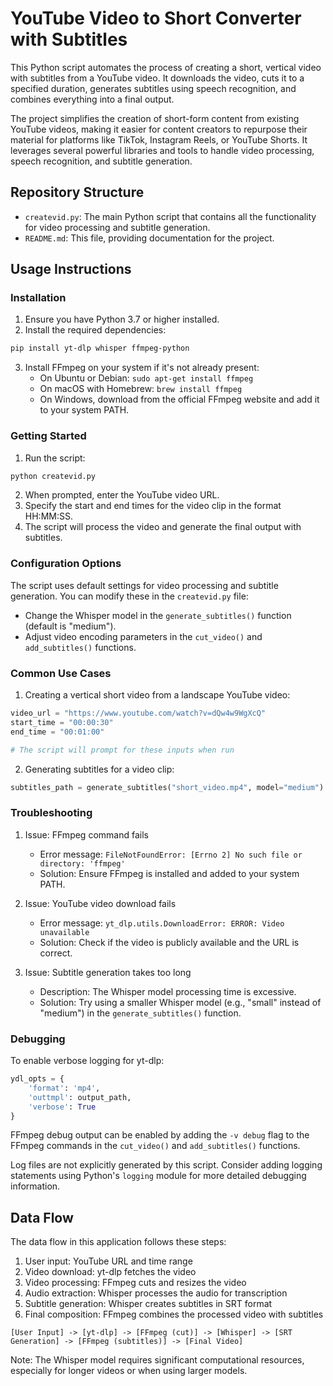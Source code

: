 # YouTube Video to Short Converter with Subtitles

This Python script automates the process of creating a short, vertical video with subtitles from a YouTube video. It downloads the video, cuts it to a specified duration, generates subtitles using speech recognition, and combines everything into a final output.

The project simplifies the creation of short-form content from existing YouTube videos, making it easier for content creators to repurpose their material for platforms like TikTok, Instagram Reels, or YouTube Shorts. It leverages several powerful libraries and tools to handle video processing, speech recognition, and subtitle generation.

## Repository Structure

- `createvid.py`: The main Python script that contains all the functionality for video processing and subtitle generation.
- `README.md`: This file, providing documentation for the project.

## Usage Instructions

### Installation

1. Ensure you have Python 3.7 or higher installed.
2. Install the required dependencies:

```bash
pip install yt-dlp whisper ffmpeg-python
```

3. Install FFmpeg on your system if it's not already present:
   - On Ubuntu or Debian: `sudo apt-get install ffmpeg`
   - On macOS with Homebrew: `brew install ffmpeg`
   - On Windows, download from the official FFmpeg website and add it to your system PATH.

### Getting Started

1. Run the script:

```bash
python createvid.py
```

2. When prompted, enter the YouTube video URL.
3. Specify the start and end times for the video clip in the format HH:MM:SS.
4. The script will process the video and generate the final output with subtitles.

### Configuration Options

The script uses default settings for video processing and subtitle generation. You can modify these in the `createvid.py` file:

- Change the Whisper model in the `generate_subtitles()` function (default is "medium").
- Adjust video encoding parameters in the `cut_video()` and `add_subtitles()` functions.

### Common Use Cases

1. Creating a vertical short video from a landscape YouTube video:

```python
video_url = "https://www.youtube.com/watch?v=dQw4w9WgXcQ"
start_time = "00:00:30"
end_time = "00:01:00"

# The script will prompt for these inputs when run
```

2. Generating subtitles for a video clip:

```python
subtitles_path = generate_subtitles("short_video.mp4", model="medium")
```

### Troubleshooting

1. Issue: FFmpeg command fails
   - Error message: `FileNotFoundError: [Errno 2] No such file or directory: 'ffmpeg'`
   - Solution: Ensure FFmpeg is installed and added to your system PATH.

2. Issue: YouTube video download fails
   - Error message: `yt_dlp.utils.DownloadError: ERROR: Video unavailable`
   - Solution: Check if the video is publicly available and the URL is correct.

3. Issue: Subtitle generation takes too long
   - Description: The Whisper model processing time is excessive.
   - Solution: Try using a smaller Whisper model (e.g., "small" instead of "medium") in the `generate_subtitles()` function.

### Debugging

To enable verbose logging for yt-dlp:

```python
ydl_opts = {
    'format': 'mp4',
    'outtmpl': output_path,
    'verbose': True
}
```

FFmpeg debug output can be enabled by adding the `-v debug` flag to the FFmpeg commands in the `cut_video()` and `add_subtitles()` functions.

Log files are not explicitly generated by this script. Consider adding logging statements using Python's `logging` module for more detailed debugging information.

## Data Flow

The data flow in this application follows these steps:

1. User input: YouTube URL and time range
2. Video download: yt-dlp fetches the video
3. Video processing: FFmpeg cuts and resizes the video
4. Audio extraction: Whisper processes the audio for transcription
5. Subtitle generation: Whisper creates subtitles in SRT format
6. Final composition: FFmpeg combines the processed video with subtitles

```
[User Input] -> [yt-dlp] -> [FFmpeg (cut)] -> [Whisper] -> [SRT Generation] -> [FFmpeg (subtitles)] -> [Final Video]
```

Note: The Whisper model requires significant computational resources, especially for longer videos or when using larger models.